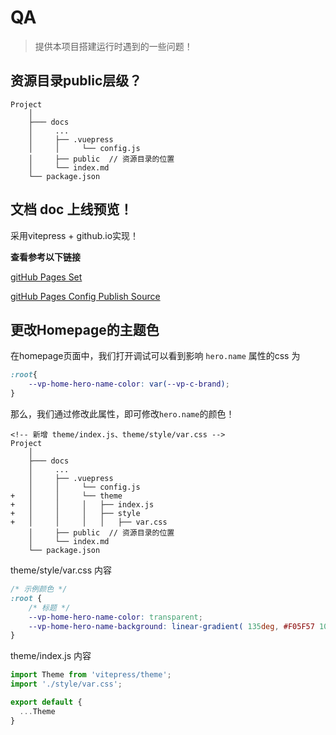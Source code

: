 # QA
> 提供本项目搭建运行时遇到的一些问题！

## 资源目录public层级？
```
Project
    │
    ├─── docs
    │     ...
    │     ├── .vuepress
    │     │     └── config.js
    │     ├── public  // 资源目录的位置
    │     └── index.md
    └── package.json

```

## 文档 doc 上线预览！

采用vitepress + github.io实现！

**查看参考以下链接**

[gitHub Pages Set](https://docs.github.com/cn/pages/quickstart)

[gitHub Pages Config Publish Source](https://docs.github.com/cn/pages/getting-started-with-github-pages/configuring-a-publishing-source-for-your-github-pages-site)


## 更改Homepage的主题色
在homepage页面中，我们打开调试可以看到影响 `hero.name` 属性的css 为
```css
:root{
    --vp-home-hero-name-color: var(--vp-c-brand);
}
```
那么，我们通过修改此属性，即可修改`hero.name`的颜色！

```
<!-- 新增 theme/index.js、theme/style/var.css -->
Project
    │
    ├─── docs
    │     ...
    │     ├── .vuepress
    │     │     └── config.js
+   │     │     └── theme
+   │     │     │   ├── index.js
+   │     │     │   ├── style
+   │     │     │   │   ├── var.css
    │     ├── public  // 资源目录的位置
    │     └── index.md
    └── package.json
```

theme/style/var.css 内容
```css
/* 示例颜色 */
:root {
    /* 标题 */
    --vp-home-hero-name-color: transparent;
    --vp-home-hero-name-background: linear-gradient( 135deg, #F05F57 10%, #360940 100%);
}
```

theme/index.js 内容
```js
import Theme from 'vitepress/theme';
import './style/var.css';

export default {
  ...Theme
}
```



